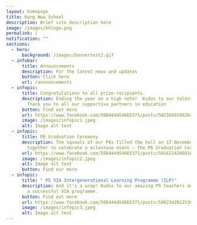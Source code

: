 ```yaml
---
layout: homepage
title: Kong Hwa School
description: Brief site description here
image: /images/khlogo.png
permalink: /
notification: ""
sections:
  - hero:
      background: /images/bannertest2.gif
  - infobar:
      title: Announcements
      description: For the latest news and updates
      button: Click here
      url: /announcements
  - infopic:
      title: Congratulations to all prize-recipients.
      description: Ending the year on a high note!  Kudos to our talented performers.
        Thank you to all our supportive partners in education
      button: Find out more
      url: https://www.facebook.com/508444454665371/posts/502166918626458
      image: /images/infopic1.jpeg
      alt: Image alt text
  - infopic:
      title: P6 Graduation Ceremony
      description: The squeals of our P6s filled the hall on 17 November 2022, coming
        together to celebrate a milestone event – the P6 Graduation Ceremony.
      url: https://www.facebook.com/508444454665371/posts/501621428681007
      image: /images/infopic2.jpeg
      alt: Image alt text
      button: Find our more
  - infopic:
      title: " P5 VIA Intergenerational Learning Programme (ILP)"
      description: And it's a wrap! Kudos to our amazing P5 teachers and students for
        a successful VIA programme.
      button: Find out more
      url: https://www.facebook.com/508444454665371/posts/500234392153044
      image: /images/infopic3.jpeg
      alt: Image alt text
---
```

